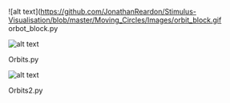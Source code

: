 ![alt text](https://github.com/JonathanReardon/Stimulus-Visualisation/blob/master/Moving_Circles/Images/orbit_block.gif
orbot_block.py

![alt text](https://github.com/JonathanReardon/Stimulus-Visualisation/blob/master/Moving_Circles/Images/Orbits.gif "Orbits")

Orbits.py

![alt text](https://github.com/JonathanReardon/Stimulus-Visualisation/blob/master/Moving_Circles/Images/Orbits2.gif "Orbits2")

Orbits2.py
